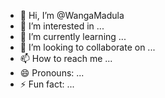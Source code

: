 - 👋 Hi, I’m @WangaMadula
- 👀 I’m interested in ...
- 🌱 I’m currently learning ...
- 💞️ I’m looking to collaborate on ...
- 📫 How to reach me ...
- 😄 Pronouns: ...
- ⚡ Fun fact: ...

<!---
WangaMadula/WangaMadula is a ✨ special ✨ repository because its `README.md` (this file) appears on your GitHub profile.
You can click the Preview link to take a look at your changes.
--->
